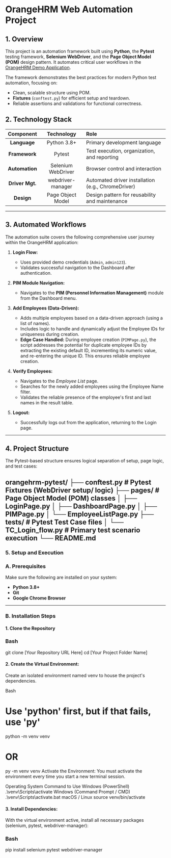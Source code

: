 # OrangeHRM Web Automation Project

## 1. Overview 

This project is an automation framework built using **Python**, the **Pytest** testing framework, **Selenium WebDriver**, and the **Page Object Model (POM)** design pattern. It automates critical user workflows in the [OrangeHRM Demo Application](https://opensource-demo.orangehrmlive.com/web/index.php/auth/login).

The framework demonstrates the best practices for modern Python test automation, focusing on:
* Clean, scalable structure using POM.
* **Fixtures** (`conftest.py`) for efficient setup and teardown.
* Reliable assertions and validations for functional correctness.


## 2. Technology Stack

| Component        | Technology           | Role                                         |
| :--------------: | :------------------:| :-------------------------------------------- |
| **Language**     | Python 3.8+          | Primary development language                  |
| **Framework**    | Pytest               | Test execution, organization, and reporting   |
| **Automation**   | Selenium WebDriver   | Browser control and interaction               |
| **Driver Mgt.**  | webdriver-manager    | Automated driver installation (e.g., ChromeDriver) |
| **Design**       | Page Object Model    | Design pattern for reusability and maintenance |

---

## 3. Automated Workflows 

The automation suite covers the following comprehensive user journey within the OrangeHRM application:

1.  **Login Flow:**
    * Uses provided demo credentials (`Admin`, `admin123`).
    * Validates successful navigation to the Dashboard after authentication.

2.  **PIM Module Navigation:**
    * Navigates to the **PIM (Personnel Information Management)** module from the Dashboard menu.

3.  **Add Employees (Data-Driven):**
    * Adds multiple employees based on a data-driven approach (using a list of names).
    * Includes logic to handle and dynamically adjust the Employee IDs for uniqueness during creation.
    * **Edge Case Handled:** During employee creation (`PIMPage.py`), the script addresses the potential for duplicate employee IDs by extracting the existing default ID, incrementing its numeric value, and re-entering the unique ID. This ensures reliable employee creation.


4.  **Verify Employees:**
    * Navigates to the *Employee List* page.
    * Searches for the newly added employees using the Employee Name filter.
    * Validates the reliable presence of the employee's first and last names in the result table.

5.  **Logout:**
    * Successfully logs out from the application, returning to the Login page.

---

## 4. Project Structure 

The Pytest-based structure ensures logical separation of setup, page logic, and test cases:

orangehrm-pytest/
├── conftest.py             # Pytest Fixtures (WebDriver setup/ logic)
├── pages/                  # Page Object Model (POM) classes
│   ├── LoginPage.py
│   ├── DashboardPage.py
│   ├── PIMPage.py
│   └── EmployeeListPage.py
├── tests/                  # Pytest Test Case files
│   └── TC_Login_flow.py  # Primary test scenario execution
└── README.md
---

### 5. Setup and Execution 

### A. Prerequisites
Make sure the following are installed on your system:

- **Python 3.8+**
- **Git**
- **Google Chrome Browser**

---

### B. Installation Steps

#### 1. Clone the Repository
### Bash
git clone [Your Repository URL Here]
cd [Your Project Folder Name]

#### 2. Create the Virtual Environment:
Create an isolated environment named venv to house the project's dependencies.

Bash

# Use 'python' first, but if that fails, use 'py'
python -m venv venv
# OR
py -m venv venv
Activate the Environment:
You must activate the environment every time you start a new terminal session.

Operating System	           Command to Use
Windows (PowerShell)	        .\venv\Scripts\activate
Windows (Command Prompt / CMD)	.\venv\Scripts\activate.bat
macOS / Linux	                 source venv/bin/activate

#### 3. Install Dependencies:
With the virtual environment active, install all necessary packages (selenium, pytest, webdriver-manager):

### Bash
pip install selenium pytest webdriver-manager